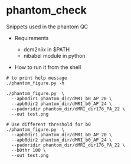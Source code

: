 # phantom_check
Snippets used in the phantom QC


- Requirements
  - dcm2niix in $PATH
  - nibabel module in python


- How to run it from the shell
```
# to print help message
./phantom_figure.py -h

./phantom_figure.py  \
  --apb0dir1 phantom_dir/dMRI_b0_AP_20 \
  --apb0dir2 phantom_dir/dMRI_b0_AP_24 \
  --padmridir phantom_dir/dMRI_dir176_PA_22 \
  --out test.png

# Use different threshold for b0
./phantom_figure.py  \
  --apb0dir1 phantom_dir/dMRI_b0_AP_20 \
  --apb0dir2 phantom_dir/dMRI_b0_AP_24 \
  --padmridir phantom_dir/dMRI_dir176_PA_22 \
  --b0thr 100 \
  --out test.png
```

